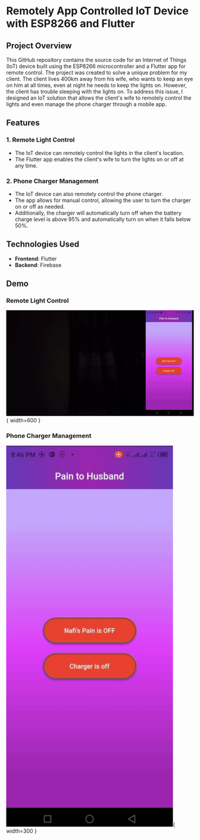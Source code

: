 # Remotely App Controlled IoT Device with ESP8266 and Flutter

## Project Overview

This GitHub repository contains the source code for an Internet of Things (IoT) device built using the ESP8266 microcontroller and a Flutter app for remote control. The project was created to solve a unique problem for my client. The client lives 400km away from his wife, who wants to keep an eye on him at all times, even at night he needs to keep the lights on. However, the client has trouble sleeping with the lights on. To address this issue, I designed an IoT solution that allows the client's wife to remotely control the lights and even manage the phone charger through a mobile app.

## Features

### 1. Remote Light Control
- The IoT device can remotely control the lights in the client's location.
- The Flutter app enables the client's wife to turn the lights on or off at any time.

### 2. Phone Charger Management
- The IoT device can also remotely control the phone charger.
- The app allows for manual control, allowing the user to turn the charger on or off as needed.
- Additionally, the charger will automatically turn off when the battery charge level is above 95% and automatically turn on when it falls below 50%.

## Technologies Used

- **Frontend**: Flutter
- **Backend**: Firebase

## Demo

### Remote Light Control
![Remote Light Control](assets/images/lighton.gif){ width=600 }

### Phone Charger Management
![Phone Charger Management](assets/images/chargeron.gif){ width=300 }

